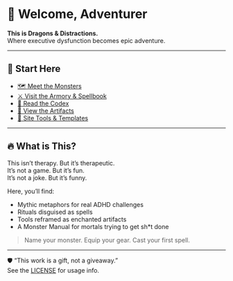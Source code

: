 # 🐉 Welcome, Adventurer

**This is Dragons & Distractions.**  
Where executive dysfunction becomes epic adventure.

---

## 🧭 Start Here

- [🗺️ Meet the Monsters](monsters/index.md)
- [⚔️ Visit the Armory & Spellbook](spellbook/index.md)
- [📜 Read the Codex](codex/index.md)
- [🎨 View the Artifacts](art/index.md)
- [🧰 Site Tools & Templates](site/index.md)

---

## 🔥 What is This?

This isn’t therapy. But it’s therapeutic.  
It’s not a game. But it’s fun.  
It’s not a joke. But it’s funny.

Here, you’ll find:

- Mythic metaphors for real ADHD challenges
- Rituals disguised as spells
- Tools reframed as enchanted artifacts
- A Monster Manual for mortals trying to get sh*t done

> Name your monster. Equip your gear. Cast your first spell.

---

🛡️ “This work is a gift, not a giveaway.”  
See the [LICENSE](../LICENSE) for usage info.
